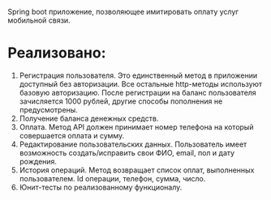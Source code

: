 Spring boot приложение, позволяющее имитировать оплату услуг мобильной связи.
# Реализовано:
1) Регистрация пользователя. Это единственный метод в приложении доступный без авторизации.
Все остальные http-методы используют базовую авторизацию. После регистрации на баланс пользователя зачисляется 1000 рублей, другие способы
пополнения не предусмотрены.
2) Получение баланса денежных средств. 
3) Оплата. Метод API должен принимает номер телефона на который совершается оплата и сумму.
4) Редактирование пользовательских данных. Пользователь имеет возможность
создать/исправить свои ФИО, email, пол и дату рождения.
5) История операций. Метод возвращает список оплат, выполненных пользователем. Id
операции, телефон, сумма, число.
6) Юнит-тесты по реализованному функционалу.

